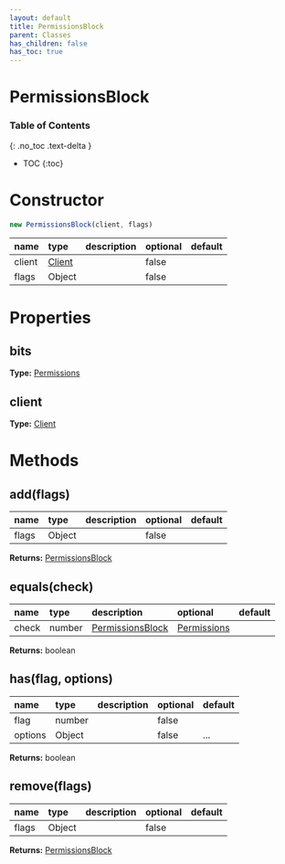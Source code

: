 ```yaml
---
layout: default
title: PermissionsBlock
parent: Classes
has_children: false
has_toc: true
---
```


# PermissionsBlock
### Table of Contents
{: .no_toc .text-delta }

- TOC
{:toc}
# Constructor
```js
new PermissionsBlock(client, flags)
```

| name | type | description | optional | default |
|:-----|:-----|:------------|:---------|:--------|
| client | [Client](/classes/Client) |  | false |  |
| flags | Object |  | false |  |

# Properties
## bits
**Type:** [Permissions](/classes/Permissions)

## client
**Type:** [Client](/classes/Client)

# Methods
## add(flags)
| name | type | description | optional | default |
|:-----|:-----|:------------|:---------|:--------|
| flags | Object |  | false |  |

**Returns:** [PermissionsBlock](/classes/PermissionsBlock)

## equals(check)
| name | type | description | optional | default |
|:-----|:-----|:------------|:---------|:--------|
| check | number | [PermissionsBlock](/classes/PermissionsBlock) | [Permissions](/classes/Permissions) |  | false |  |

**Returns:** boolean

## has(flag, options)
| name | type | description | optional | default |
|:-----|:-----|:------------|:---------|:--------|
| flag | number |  | false |  |
| options | Object |  | false | ... |

**Returns:** boolean

## remove(flags)
| name | type | description | optional | default |
|:-----|:-----|:------------|:---------|:--------|
| flags | Object |  | false |  |

**Returns:** [PermissionsBlock](/classes/PermissionsBlock)

